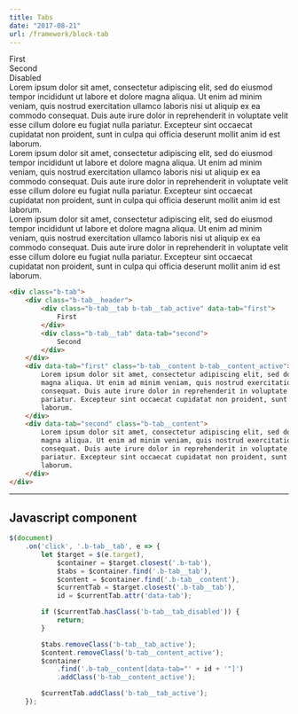 ```yaml
---
title: Tabs
date: "2017-08-21"
url: /framework/block-tab
---
```


<div class="b-tab">
    <div class="b-tab__header">
        <div class="b-tab__tab b-tab__tab_active" data-tab="first">
            First
        </div>
        <div class="b-tab__tab" data-tab="second">
            Second
        </div>
        <div class="b-tab__tab b-tab__tab_disabled" data-tab="disabled">
            Disabled
        </div>
    </div>
    <div data-tab="first" class="b-tab__content b-tab__content_active">
        Lorem ipsum dolor sit amet, consectetur adipiscing elit, sed do eiusmod tempor incididunt ut labore et dolore
        magna aliqua. Ut enim ad minim veniam, quis nostrud exercitation ullamco laboris nisi ut aliquip ex ea commodo
        consequat. Duis aute irure dolor in reprehenderit in voluptate velit esse cillum dolore eu fugiat nulla
        pariatur. Excepteur sint occaecat cupidatat non proident, sunt in culpa qui officia deserunt mollit anim id est
        laborum.
    </div>
    <div data-tab="second" class="b-tab__content">
        Lorem ipsum dolor sit amet, consectetur adipiscing elit, sed do eiusmod tempor incididunt ut labore et dolore
        magna aliqua. Ut enim ad minim veniam, quis nostrud exercitation ullamco laboris nisi ut aliquip ex ea commodo
        consequat. Duis aute irure dolor in reprehenderit in voluptate velit esse cillum dolore eu fugiat nulla
        pariatur. Excepteur sint occaecat cupidatat non proident, sunt in culpa qui officia deserunt mollit anim id est
        laborum.
    </div>
    <div data-tab="disabled" class="b-tab__content">
        Lorem ipsum dolor sit amet, consectetur adipiscing elit, sed do eiusmod tempor incididunt ut labore et dolore
        magna aliqua. Ut enim ad minim veniam, quis nostrud exercitation ullamco laboris nisi ut aliquip ex ea commodo
        consequat. Duis aute irure dolor in reprehenderit in voluptate velit esse cillum dolore eu fugiat nulla
        pariatur. Excepteur sint occaecat cupidatat non proident, sunt in culpa qui officia deserunt mollit anim id est
        laborum.
    </div>
</div>

```html
<div class="b-tab">
    <div class="b-tab__header">
        <div class="b-tab__tab b-tab__tab_active" data-tab="first">
            First
        </div>
        <div class="b-tab__tab" data-tab="second">
            Second
        </div>
    </div>
    <div data-tab="first" class="b-tab__content b-tab__content_active">
        Lorem ipsum dolor sit amet, consectetur adipiscing elit, sed do eiusmod tempor incididunt ut labore et dolore
        magna aliqua. Ut enim ad minim veniam, quis nostrud exercitation ullamco laboris nisi ut aliquip ex ea commodo
        consequat. Duis aute irure dolor in reprehenderit in voluptate velit esse cillum dolore eu fugiat nulla
        pariatur. Excepteur sint occaecat cupidatat non proident, sunt in culpa qui officia deserunt mollit anim id est
        laborum.
    </div>
    <div data-tab="second" class="b-tab__content">
        Lorem ipsum dolor sit amet, consectetur adipiscing elit, sed do eiusmod tempor incididunt ut labore et dolore
        magna aliqua. Ut enim ad minim veniam, quis nostrud exercitation ullamco laboris nisi ut aliquip ex ea commodo
        consequat. Duis aute irure dolor in reprehenderit in voluptate velit esse cillum dolore eu fugiat nulla
        pariatur. Excepteur sint occaecat cupidatat non proident, sunt in culpa qui officia deserunt mollit anim id est
        laborum.
    </div>
</div>
```

---

## Javascript component

```js
$(document)
    .on('click', '.b-tab__tab', e => {
        let $target = $(e.target),
            $container = $target.closest('.b-tab'),
            $tabs = $container.find('.b-tab__tab'),
            $content = $container.find('.b-tab__content'),
            $currentTab = $target.closest('.b-tab__tab'),
            id = $currentTab.attr('data-tab');

        if ($currentTab.hasClass('b-tab__tab_disabled')) {
            return;
        }

        $tabs.removeClass('b-tab__tab_active');
        $content.removeClass('b-tab__content_active');
        $container
            .find('.b-tab__content[data-tab="' + id + '"]')
            .addClass('b-tab__content_active');

        $currentTab.addClass('b-tab__tab_active');
    });
```
